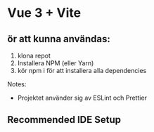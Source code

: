 # Vue 3 + Vite

## ör att kunna användas:
1. klona repot
2. Installera NPM (eller Yarn)
3. kör npm i för att installera alla dependencies

Notes:
* Projektet använder sig av ESLint och Prettier

## Recommended IDE Setup
